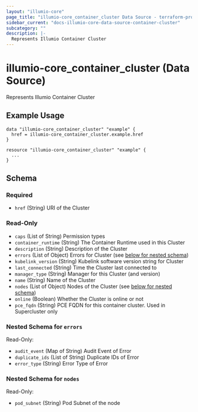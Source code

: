```yaml
---
layout: "illumio-core"
page_title: "illumio-core_container_cluster Data Source - terraform-provider-illumio-core"
sidebar_current: "docs-illumio-core-data-source-container-cluster"
subcategory: ""
description: |-
  Represents Illumio Container Cluster
---
```


# illumio-core_container_cluster (Data Source)

Represents Illumio Container Cluster

Example Usage
------------

```hcl
data "illumio-core_container_cluster" "example" {
  href = illumio-core_container_cluster.example.href
}

resource "illumio-core_container_cluster" "example" {
  ...
}
```

## Schema

### Required

- `href` (String) URI of the Cluster

### Read-Only

- `caps` (List of String) Permission types
- `container_runtime` (String) The Container Runtime used in this Cluster
- `description` (String) Description of the Cluster
- `errors` (List of Object) Errors for Cluster (see [below for nested schema](#nestedatt--errors))
- `kubelink_version` (String) Kubelink software version string for Cluster
- `last_connected` (String) Time the Cluster last connected to
- `manager_type` (String) Manager for this Cluster (and version)
- `name` (String) Name of the Cluster
- `nodes` (List of Object) Nodes of the Cluster (see [below for nested schema](#nestedatt--nodes))
- `online` (Boolean) Whether the Cluster is online or not
- `pce_fqdn` (String) PCE FQDN for this container cluster. Used in Supercluster only

<a id="nestedatt--errors"></a>
### Nested Schema for `errors`

Read-Only:

- `audit_event` (Map of String) Audit Event of Error
- `duplicate_ids` (List of String) Duplicate IDs of Error
- `error_type` (String) Error Type of Error


<a id="nestedatt--nodes"></a>
### Nested Schema for `nodes`

Read-Only:

- `pod_subnet` (String) Pod Subnet of the node
